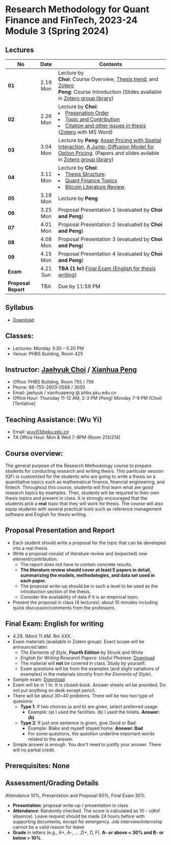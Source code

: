 # Research Methodology for Quant Finance and FinTech, 2023-24 Module 3 (Spring 2024)

## Lectures
No | Date | Contents
--- | :---: | ---
__01__ | 2.19 Mon | Lecture by<br> **Choi**: Course Overview, [Thesis trend](files/thesis_trend.md), and [Zotero](files/zotero.md) <br> **Peng**: Course Introduction (Slides available in [Zotero group library](https://www.zotero.org/groups/2363301/phbs-rm-qf))
__02__ | 2.26 Mon | Lecture by **Choi**: <li>[Presenation Order](files/presentation.md)</li> <li> [Topic and Contribution](files/thesis_contribution.md)</li> <li>[Citation and other issues in thesis](files/thesis_format.md) ([Zotero](files/zotero.md) with MS Word)</li>
__03__ | 3.04 Mon | Lecture by **Peng**: [Asset Pricing with Spatial Interaction](https://pubsonline.informs.org/doi/10.1287/mnsc.2016.2627), [A Jump-Diffusion Model for Option Pricing](https://pubsonline.informs.org/doi/abs/10.1287/mnsc.48.8.1086.166). (Papers and slides avilable in [Zotero group library](https://www.zotero.org/groups/2363301/phbs-rm-qf))
__04__ | 3.11 Mon | Lecture by **Choi**: <li> [Thesis Structure](files/thesis_structure.md).</li> <li>[Quant Finance Topics](files/quant_topics.md)</li> <li>[Bitcoin Literature Review](files/bitcoin_finance_review.md).</li>
__05__ | 3.18 Mon | Lecture by **Peng**
__06__ | 3.25 Mon | Proposal Presentation 1 (evaluated by **Choi and Peng**)
__07__ | 4.01 Mon | Proposal Presentation 2 (evaluated by **Choi and Peng**)
__08__ | 4.08 Mon | Proposal Presentation 3 (evaluated by **Choi and Peng**)
__09__ | 4.15 Mon | Proposal Presentation 4 (evaluated by **Choi and Peng**)
__Exam__ | 4.21 Sun | __TBA (1 hr)__ [Final Exam (English for thesis writing)](README.md#final-exam-english-for-writing)
__Proposal Report__ | TBA | Due by 11:59 PM

## Syllabus
* [Download](files/2022M3_RM_QF_Choi_Peng.pdf)

## Classes: 
* Lectures: Monday 3:30 – 5:20 PM
* Venue: PHBS Building, Room 425

## Instructor: [Jaehyuk Choi](http://www.jaehyukchoi.net/phbs_en) / [Xianhua Peng](https://english.phbs.pku.edu.cn/content-627-104-1.html)
* Office: PHBS Building, Room 755 / 756
* Phone: 86-755-2603-0568 / 3050
* Email: jaehyuk / xianhuapeng @ phbs.pku.edu.cn
* Office Hour: Thursday 11-12 AM, 2-3 PM (Peng) Monday 7-9 PM (Choi) [Tentative]

## Teaching Assistance: (Wu Yi)
* Email: wuyi51@pku.edu.cn
* TA Office Hour: Mon & Wed 7-9PM (Room 213/214)

## Course overview: 
The general purpose of the Research Methodology course to prepare students for conducting research and writing thesis. This particular session (QF) is customized for the students who are going to write a thesis on a quantitative topics such as mathematical finance, financial engineering, and fintech. Throughout this course, students will first learn what are good research topics by examples. Then, students will be required to their own thesis topics and present in class. It is strongly encouraged that the students pick a **real** topic that they will work for thesis. The course will also equip students with several practical tools such as reference management software and English for thesis writing. 

## Proposal Presentation and Report
* Each student should write a proposal for the topic that can be developed into a real thesis. 
* Write a proposal consist of literature review and (expected) new element/contribution. 
  * The report does not have to contain concrete results.
  * __The literature review should cover at least 5 papers in detail, summarizing the models, methodologies, and data set used in each paper.__
  * The proposal write-up should be in such a level to be used as the introduction section of the thesis.
  * Consider the availability of data if it is an empirical topic.
* Present the proposal in class (4 lectures): about 10 minutes including quick discussion/comments from the professors.

## Final Exam: English for writing
* 4.29. (Mon) 11 AM. Rm XXX.
* Exam materials (available in Zotero group). Exact scope will be announced later.
  * _The Elements of Style, __Fourth Edition___ by Struck and White
  * _English for Writing Research Papers: Useful Pharase:_ [Download](https://www.springer.com/cda/content/document/cda_downloaddocument/Free+Download+-+Useful+Phrases.pdf?SGWID=0-0-45-1543172-p177775190)
  * The material will __not__ be covered in class. Study by yourself.
  * Exam questions will be from the examples (and slight variations of examples) in the materials (mostly from _the Elements of Style_). 
* Sample exam: [Download](files/RM2020M3-Exam.pdf)
* Exam will be in 1 hr. It is closed-book. Answer sheets wil be provided. Do not put anything on desk except pencil.
* There will be about 30~40 problems. There will be two two type of quesions:
  * __Type 1__: If two choices (a and b) are given, select preferred usage. 
    * Example: (a) I used the facilities. (b) I used the toilets. __Answer: (b)__
  * __Type 2__: If just one sentence is given, give Good or Bad. 
    * Example: Blake and myself stayed home. __Answer: Bad__
    * For some questions, the question underline important words related to the answer.
* Simple answer is enough. You don't need to justify your answer. There will no partial credit.


## Prerequisites: None

## Assessment/Grading Details
Attendance 10%, Presentation and Proposal 60%, Final Exam 30%
* __Presentation__: proposal write-up / presentation in class
* __Attendance__: Randomly checked. The score is calculated as 10 – `x`(#of absence). Leave request should be made 24 hours before with supporting documents, except for emergency. Job interview/internship cannot be a valid reason for leave
* __Grade__ in letters (e.g., A+, A-, ... ,D+, D, F). __A- or above < 30% and B- or below > 10%__.
